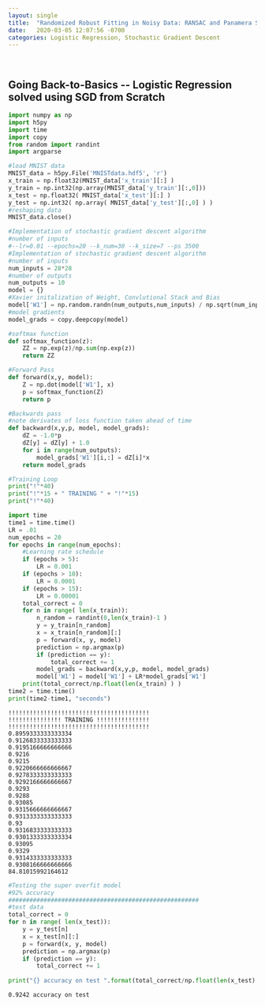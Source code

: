 ```yaml
---
layout: single
title:  "Randomized Robust Fitting in Noisy Data: RANSAC and Panamera Stitching from Scratch "
date:   2020-03-05 12:07:56 -0700
categories: Logistic Regression, Stochastic Gradient Descent
---
```



<link rel="stylesheet" type="text/css" href="../semantic/semantic.min.css">
<script
src="https://code.jquery.com/jquery-3.1.1.min.js"
integrity="sha256-hVVnYaiADRTO2PzUGmuLJr8BLUSjGIZsDYGmIJLv2b8="
crossorigin="anonymous"></script>
<script src="../semantic/semantic.min.js">
</script>


<script src="https://cdn.mathjax.org/mathjax/latest/MathJax.js?config=TeX-AMS-MML_HTMLorMML" type="text/javascript"></script>

<br>








## Going Back-to-Basics -- Logistic Regression solved using SGD from Scratch


```python
import numpy as np
import h5py
import time
import copy
from random import randint
import argparse
```


```python
#load MNIST data
MNIST_data = h5py.File('MNISTdata.hdf5', 'r')
x_train = np.float32(MNIST_data['x_train'][:] )
y_train = np.int32(np.array(MNIST_data['y_train'][:,0]))
x_test = np.float32( MNIST_data['x_test'][:] )
y_test = np.int32( np.array( MNIST_data['y_test'][:,0] ) )
#reshaping data
MNIST_data.close() 
```


```python
#Implementation of stochastic gradient descent algorithm
#number of inputs
#--lr=0.01 --epochs=20 --k_num=30 --k_size=7 --ps 3500
#Implementation of stochastic gradient descent algorithm
#number of inputs
num_inputs = 28*28
#number of outputs
num_outputs = 10
model = {}
#Xavier initalization of Weight, Convlutional Stack and Bias
model['W1'] = np.random.randn(num_outputs,num_inputs) / np.sqrt(num_inputs)
#model gradients
model_grads = copy.deepcopy(model)

```


```python
#softmax function
def softmax_function(z):
    ZZ = np.exp(z)/np.sum(np.exp(z))
    return ZZ

#Forward Pass
def forward(x,y, model):
    Z = np.dot(model['W1'], x)
    p = softmax_function(Z)
    return p

#Backwards pass
#note derivates of loss function taken ahead of time
def backward(x,y,p, model, model_grads):
    dZ = -1.0*p
    dZ[y] = dZ[y] + 1.0
    for i in range(num_outputs):
        model_grads['W1'][i,:] = dZ[i]*x
    return model_grads
```


```python
#Training Loop
print("!"*40)
print("!"*15 + " TRAINING " + "!"*15)
print("!"*40)

import time
time1 = time.time()
LR = .01
num_epochs = 20
for epochs in range(num_epochs):
    #Learning rate schedule
    if (epochs > 5):
        LR = 0.001
    if (epochs > 10):
        LR = 0.0001
    if (epochs > 15):
        LR = 0.00001
    total_correct = 0
    for n in range( len(x_train)):
        n_random = randint(0,len(x_train)-1 )
        y = y_train[n_random]
        x = x_train[n_random][:]
        p = forward(x, y, model)
        prediction = np.argmax(p)
        if (prediction == y):
            total_correct += 1
        model_grads = backward(x,y,p, model, model_grads)
        model['W1'] = model['W1'] + LR*model_grads['W1']
    print(total_correct/np.float(len(x_train) ) )
time2 = time.time()
print(time2-time1, "seconds")
```

    !!!!!!!!!!!!!!!!!!!!!!!!!!!!!!!!!!!!!!!!
    !!!!!!!!!!!!!!! TRAINING !!!!!!!!!!!!!!!
    !!!!!!!!!!!!!!!!!!!!!!!!!!!!!!!!!!!!!!!!
    0.8959333333333334
    0.9126833333333333
    0.9195166666666666
    0.9216
    0.9215
    0.9220666666666667
    0.9278333333333333
    0.9292166666666667
    0.9293
    0.9288
    0.93085
    0.9315666666666667
    0.9313333333333333
    0.93
    0.9316833333333333
    0.9301333333333334
    0.93095
    0.9329
    0.9314333333333333
    0.9308166666666666
    84.81015992164612



```python
#Testing the super overfit model 
#92% accuracy 
######################################################
#test data
total_correct = 0
for n in range( len(x_test)):
    y = y_test[n]
    x = x_test[n][:]
    p = forward(x, y, model)
    prediction = np.argmax(p)
    if (prediction == y):
        total_correct += 1
        
print("{} accuracy on test ".format(total_correct/np.float(len(x_test) )))
```

    0.9242 accuracy on test 



